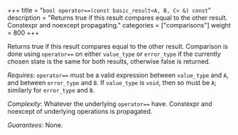 +++
title = "`bool operator==(const basic_result<A, B, C> &) const`"
description = "Returns true if this result compares equal to the other result. Constexpr and noexcept propagating."
categories = ["comparisons"]
weight = 800
+++

Returns true if this result compares equal to the other result. Comparison is done using `operator==` on either `value_type` or `error_type` if the currently chosen state is the same for both results, otherwise false is returned.

*Requires*: `operator==` must be a valid expression between `value_type` and `A`, and between `error_type` and `B`. If `value_type` is `void`, then so must be `A`; similarly for `error_type` and `B`.

*Complexity*: Whatever the underlying `operator==` have. Constexpr and noexcept of underlying operations is propagated.

*Guarantees*: None.

